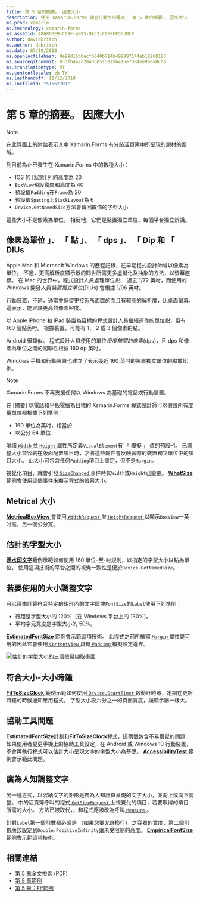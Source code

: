 ```yaml
---
title: 第 5 章的摘要。 因應大小
description: 使用 Xamarin.Forms 建立行動應用程式： 第 5 章的摘要。 因應大小
ms.prod: xamarin
ms.technology: xamarin-forms
ms.assetid: 486800E9-C09F-4B95-9AC2-C0F8FE563BCF
author: davidbritch
ms.author: dabritch
ms.date: 07/19/2018
ms.openlocfilehash: 0e99d15bbecf6640b714b499997144eb18268183
ms.sourcegitcommit: 03dfb4a2c20ad68515875b415e7d84ee9b0a8cb8
ms.translationtype: MT
ms.contentlocale: zh-TW
ms.lasthandoff: 11/12/2018
ms.locfileid: "51562701"
---
```

# <a name="summary-of-chapter-5-dealing-with-sizes"></a>第 5 章的摘要。 因應大小

> [!NOTE] 
> 在此頁面上的附註表示其中 Xamarin.Forms 有分歧活頁簿中所呈現的題材的區域。

到目前為止已發生在 Xamarin.Forms 中的數種大小：

- IOS 的 [狀態] 列的高度為 20
- `BoxView`預設寬度和高度為 40
- 預設值`Padding`在`Frame`為 20
- 預設值`Spacing`上`StackLayout`為 6
- `Device.GetNamedSize`方法會傳回數值的字型大小

這些大小不是像素為單位。 相反地，它們是裝置獨立單位，每個平台獨立辨識。

## <a name="pixels-points-dps-dips-and-dius"></a>像素為單位 」、 「 點 」、 「 dps 」、 「 Dip 和 「 DIUs

Apple Mac 和 Microsoft Windows 的歷程記錄，在早期程式設計師曾以像素為單位。 不過，更高解析度顯示器的問世所需更多虛擬化及抽象的方法，以螢幕座標。 在 Mac 的世界中，程式設計人員處理單位*點*、 過去 1/72 英吋，而使用的 Windows 開發人員*裝置獨立單位*(DIUs) 會根據 1/96 英吋。

行動裝置，不過，通常會保留更接近所面臨的而且有較高的解析度，比桌面螢幕，這表示，能容許更高的像素密度。

以 Apple iPhone 和 iPad 裝置為目標的程式設計人員繼續運作的單位*點*，但有 160 個點英吋。 根據裝置，可能有 1、 2 或 3 個像素的點。

Android 很類似。 程式設計人員使用的單位*密度無關的像素*(dps)，且 dps 和像素為單位之間的關聯性根據 160 dp 英吋。

Windows 手機和行動裝置也建立了表示幾近 160 英吋的裝置獨立單位的縮放比例。

> [!NOTE]
> Xamarin.Forms 不再支援任何以 Windows 為基礎的電話或行動裝置。

在 [摘要] 以電話和平板電腦為目標的 Xamarin.Forms 程式設計師可以假設所有度量單位都根據下列準則：

- 160 單位為英吋，相當於
- 以公分 64 單位

唯讀[ `Width` ](xref:Xamarin.Forms.VisualElement.Width)並[ `Height` ](xref:Xamarin.Forms.VisualElement.Height)屬性所定義`VisualElement`有 「 模擬 」 值的預設&ndash;1。 已調整大小並容納在版面配置項目時，才將這些屬性會反映實際的裝置獨立單位中的項目大小。 此大小可包含任何`Padding`項目上設定，但不是`Margin`。

視覺化項目，就會引發[ `SizeChanged` ](xref:Xamarin.Forms.VisualElement.SizeChanged)事件時其`Width`或`Height`已變更。 [ **WhatSize** ](https://github.com/xamarin/xamarin-forms-book-samples/tree/master/Chapter05/WhatSize)範例會使用這個事件來顯示程式的螢幕大小。

## <a name="metrical-sizes"></a>Metrical 大小

[ **MetricalBoxView** ](https://github.com/xamarin/xamarin-forms-book-samples/tree/master/Chapter05/MetricalBoxView)會使用[ `WidthRequest` ](xref:Xamarin.Forms.VisualElement.WidthRequest)並[ `HeightRequest` ](xref:Xamarin.Forms.VisualElement.HeightRequest)以顯示`BoxView`一英吋高，另一個公分寬。

## <a name="estimated-font-sizes"></a>估計的字型大小

[**浮水印文字**](https://github.com/xamarin/xamarin-forms-book-samples/tree/master/Chapter05/FontSizes)範例示範如何使用 160 單位-至-吋規則，以指定的字型大小以點為單位。 使用這項技術的平台之間的視覺一致性是優於`Device.GetNamedSize`。

## <a name="fitting-text-to-available-size"></a>若要使用的大小調整文字

可以藉由計算符合特定的矩形內的文字區塊`FontSize`的`Label`使用下列準則：

- 行距是字型大小的 120%（在 Windows 平台上的 130%)。
- 平均字元寬度是字型大小的 50%。

[ **EstimatedFontSize** ](https://github.com/xamarin/xamarin-forms-book-samples/tree/master/Chapter05/EstimatedFontSize)範例會示範這項技術。 此程式之前所撰寫[ `Margin` ](xref:Xamarin.Forms.View.Margin)屬性是可用的因此它會使用[ `ContentView` ](xref:Xamarin.Forms.ContentView)具有[ `Padding` ](xref:Xamarin.Forms.Layout.Padding)模擬設定邊界。

[![估計的字型大小的三個螢幕擷取畫面](images/ch05fg07-small.png "文字放到可用的大小，使得")](images/ch05fg07-large.png#lightbox "文字符合可用的大小")

## <a name="a-fit-to-size-clock"></a>符合大小-大小時鐘

[ **FitToSizeClock** ](https://github.com/xamarin/xamarin-forms-book-samples/tree/master/Chapter05/FitToSizeClock)範例示範如何使用[ `Device.StartTimer` ](xref:Xamarin.Forms.Device.StartTimer(System.TimeSpan,System.Func{System.Boolean}))啟動計時器，定期在更新時鐘的時候通知應用程式。 字型大小設六分之一的頁面寬度，讓顯示器一樣大。

## <a name="accessibility-issues"></a>協助工具問題

**EstimatedFontSize**計劃和**FitToSizeClock**程式，這兩個包含不易察覺的問題： 如果使用者變更手機上的協助工具設定，在 Android 或 Windows 10 行動裝置，不會再執行程式可以估計大小呈現文字的字型大小為基礎。 [ **AccessibilityTest** ](https://github.com/xamarin/xamarin-forms-book-samples/tree/master/Chapter05/AccessibilityTest)範例會示範此問題。

## <a name="empirically-fitting-text"></a>廣為人知調整文字

另一種方式，以容納文字的矩形是廣為人知計算呈現的文字大小，並向上或向下調整。 中的活頁簿呼叫的程式[ `GetSizeRequest` ](xref:Xamarin.Forms.VisualElement.GetSizeRequest(System.Double,System.Double))上視覺化的項目，若要取得的項目所需的大小。 方法已被取代，，和程式應該改為呼叫[ `Measure` ](xref:Xamarin.Forms.VisualElement.Measure(System.Double,System.Double,Xamarin.Forms.MeasureFlags))。

針對`Label`第一個引數都必須是 （如果您要允許換行） 之容器的寬度，第二個引數應該設定到`Double.PositiveInfinity`讓未受限制的高度。 [ **EmpiricalFontSize** ](https://github.com/xamarin/xamarin-forms-book-samples/tree/master/Chapter05/EmpiricalFontSize)範例會示範這項技術。



## <a name="related-links"></a>相關連結

- [第 5 章全文檢索 (PDF)](https://download.xamarin.com/developer/xamarin-forms-book/XamarinFormsBook-Ch05-Apr2016.pdf)
- [第 5 章範例](https://github.com/xamarin/xamarin-forms-book-samples/tree/master/Chapter05)
- [第 5 章：F#範例](https://github.com/xamarin/xamarin-forms-book-samples/tree/master/Chapter05/FS)
